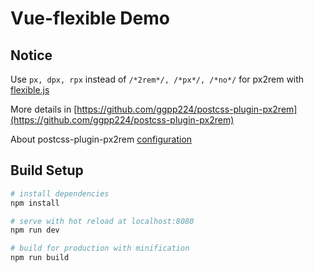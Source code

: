 # Vue-flexible Demo

## Notice

Use ```px, dpx, rpx``` instead of ```/*2rem*/, /*px*/, /*no*/``` for px2rem with [flexible.js](https://github.com/amfe/lib-flexible)

More details in [https://github.com/ggpp224/postcss-plugin-px2rem](https://github.com/ggpp224/postcss-plugin-px2rem)

About postcss-plugin-px2rem [configuration](https://www.npmjs.com/package/postcss-plugin-px2rem#configuration)

## Build Setup

``` bash
# install dependencies
npm install

# serve with hot reload at localhost:8080
npm run dev

# build for production with minification
npm run build
```
